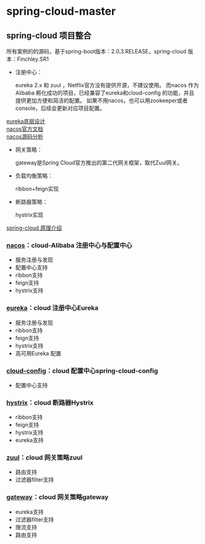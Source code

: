 # spring-cloud-master
## spring-cloud 项目整合  
所有案例的的源码，基于spring-boot版本：2.0.3.RELEASE，spring-cloud 版本：Finchley.SR1
  
  - 注册中心：
  
    eureka 2.x 和 zuul ，Netflix官方没有提供开源，不建议使用。
    而nacos 作为Alibaba 孵化成功的项目，已经兼容了eureka和cloud-config 的功能，并且提供更加方便和简洁的配置。
    如果不用nacos，也可以用zookeeper或者console，后续会更新对应项目配置。  
    
  [eureka底层设计](https://blog.csdn.net/forezp/article/details/83999947)  
  [nacos官方文档](https://nacos.io/zh-cn/docs/what-is-nacos.html)  
  [nacos源码分析](http://www.iocoder.cn/Nacos/good-collection/?vip)  
  
  - 网关策略：
      
      gateway是Spring Cloud官方推出的第二代网关框架，取代Zuul网关。
  - 负载均衡策略：
      
      ribbon+feign实现
  - 断路器策略：
  
      hystrix实现
  
  [spring-cloud 原理介绍](https://blog.csdn.net/forezp/article/details/83999882)
### [nacos](https://github.com/JZxiaoxiao/spring-cloud-master/tree/master/nacos)：cloud-Alibaba 注册中心与配置中心
  - 服务注册与发现
  - 配置中心支持
  - ribbon支持
  - feign支持
  - hystrix支持
### [eureka](https://github.com/JZxiaoxiao/spring-cloud-master/tree/master/eureka)：cloud 注册中心Eureka
  - 服务注册与发现
  - ribbon支持
  - feign支持
  - hystrix支持
  - 高可用Eureka 配置
### [cloud-config](https://github.com/JZxiaoxiao/spring-cloud-master/tree/master/cloud-config)：cloud 配置中心spring-cloud-config
  - 配置中心支持
### [hystrix](https://github.com/JZxiaoxiao/spring-cloud-master/tree/master/hystrix)：cloud 断路器Hystrix 
  - ribbon支持
  - feign支持
  - hystrix支持
  - eureka支持
### [zuul](https://github.com/JZxiaoxiao/spring-cloud-master/tree/master/zuul)：cloud 网关策略zuul 
  - 路由支持
  - 过滤器filter支持
### [gateway](https://github.com/JZxiaoxiao/spring-cloud-master/tree/master/gateway)：cloud 网关策略gateway 
  - eureka支持
  - 过滤器filter支持
  - 限流支持
  - 路由支持


